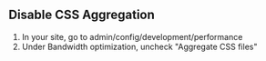 
## Disable CSS Aggregation

1. In your site, go to admin/config/development/performance
2. Under Bandwidth optimization, uncheck "Aggregate CSS files"



